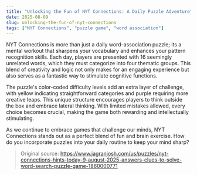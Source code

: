 ```yaml
---
title: "Unlocking the Fun of NYT Connections: A Daily Puzzle Adventure"
date: 2025-08-09
slug: unlocking-the-fun-of-nyt-connections
tags: ["NYT Connections", "puzzle game", "word association"]
---
```


NYT Connections is more than just a daily word-association puzzle; its a mental workout that sharpens your vocabulary and enhances your pattern recognition skills. Each day, players are presented with 16 seemingly unrelated words, which they must categorize into four thematic groups. This blend of creativity and logic not only makes for an engaging experience but also serves as a fantastic way to stimulate cognitive functions.

The puzzle's color-coded difficulty levels add an extra layer of challenge, with yellow indicating straightforward categories and purple requiring more creative leaps. This unique structure encourages players to think outside the box and embrace lateral thinking. With limited mistakes allowed, every choice becomes crucial, making the game both rewarding and intellectually stimulating.

As we continue to embrace games that challenge our minds, NYT Connections stands out as a perfect blend of fun and brain exercise. How do you incorporate puzzles into your daily routine to keep your mind sharp?
> Original source: https://www.jagranjosh.com/us/puzzles/nyt-connections-hints-today-9-august-2025-answers-clues-to-solve-word-search-puzzle-game-1860000771